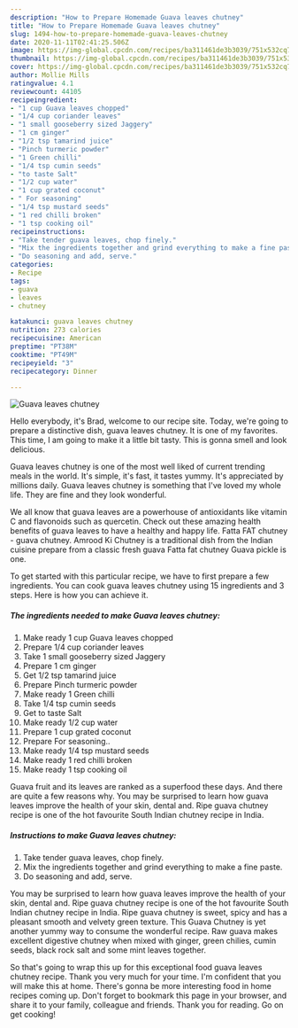```yaml
---
description: "How to Prepare Homemade Guava leaves chutney"
title: "How to Prepare Homemade Guava leaves chutney"
slug: 1494-how-to-prepare-homemade-guava-leaves-chutney
date: 2020-11-11T02:41:25.506Z
image: https://img-global.cpcdn.com/recipes/ba311461de3b3039/751x532cq70/guava-leaves-chutney-recipe-main-photo.jpg
thumbnail: https://img-global.cpcdn.com/recipes/ba311461de3b3039/751x532cq70/guava-leaves-chutney-recipe-main-photo.jpg
cover: https://img-global.cpcdn.com/recipes/ba311461de3b3039/751x532cq70/guava-leaves-chutney-recipe-main-photo.jpg
author: Mollie Mills
ratingvalue: 4.1
reviewcount: 44105
recipeingredient:
- "1 cup Guava leaves chopped"
- "1/4 cup coriander leaves"
- "1 small gooseberry sized Jaggery"
- "1 cm ginger"
- "1/2 tsp tamarind juice"
- "Pinch turmeric powder"
- "1 Green chilli"
- "1/4 tsp cumin seeds"
- "to taste Salt"
- "1/2 cup water"
- "1 cup grated coconut"
- " For seasoning"
- "1/4 tsp mustard seeds"
- "1 red chilli broken"
- "1 tsp cooking oil"
recipeinstructions:
- "Take tender guava leaves, chop finely."
- "Mix the ingredients together and grind everything to make a fine paste."
- "Do seasoning and add, serve."
categories:
- Recipe
tags:
- guava
- leaves
- chutney

katakunci: guava leaves chutney 
nutrition: 273 calories
recipecuisine: American
preptime: "PT38M"
cooktime: "PT49M"
recipeyield: "3"
recipecategory: Dinner

---
```



![Guava leaves chutney](https://img-global.cpcdn.com/recipes/ba311461de3b3039/751x532cq70/guava-leaves-chutney-recipe-main-photo.jpg)

Hello everybody, it's Brad, welcome to our recipe site. Today, we're going to prepare a distinctive dish, guava leaves chutney. It is one of my favorites. This time, I am going to make it a little bit tasty. This is gonna smell and look delicious.

Guava leaves chutney is one of the most well liked of current trending meals in the world. It's simple, it's fast, it tastes yummy. It's appreciated by millions daily. Guava leaves chutney is something that I've loved my whole life. They are fine and they look wonderful.

We all know that guava leaves are a powerhouse of antioxidants like vitamin C and flavonoids such as quercetin. Check out these amazing health benefits of guava leaves to have a healthy and happy life. Fatta FAT chutney - guava chutney. Amrood Ki Chutney is a traditional dish from the Indian cuisine prepare from a classic fresh guava Fatta fat chutney Guava pickle is one.


To get started with this particular recipe, we have to first prepare a few ingredients. You can cook guava leaves chutney using 15 ingredients and 3 steps. Here is how you can achieve it.

<!--inarticleads1-->

##### The ingredients needed to make Guava leaves chutney:

1. Make ready 1 cup Guava leaves chopped
1. Prepare 1/4 cup coriander leaves
1. Take 1 small gooseberry sized Jaggery
1. Prepare 1 cm ginger
1. Get 1/2 tsp tamarind juice
1. Prepare Pinch turmeric powder
1. Make ready 1 Green chilli
1. Take 1/4 tsp cumin seeds
1. Get to taste Salt
1. Make ready 1/2 cup water
1. Prepare 1 cup grated coconut
1. Prepare  For seasoning..
1. Make ready 1/4 tsp mustard seeds
1. Make ready 1 red chilli broken
1. Make ready 1 tsp cooking oil


Guava fruit and its leaves are ranked as a superfood these days. And there are quite a few reasons why. You may be surprised to learn how guava leaves improve the health of your skin, dental and. Ripe guava chutney recipe is one of the hot favourite South Indian chutney recipe in India. 

<!--inarticleads2-->

##### Instructions to make Guava leaves chutney:

1. Take tender guava leaves, chop finely.
1. Mix the ingredients together and grind everything to make a fine paste.
1. Do seasoning and add, serve.


You may be surprised to learn how guava leaves improve the health of your skin, dental and. Ripe guava chutney recipe is one of the hot favourite South Indian chutney recipe in India. Ripe guava chutney is sweet, spicy and has a pleasant smooth and velvety green texture. This Guava Chutney is yet another yummy way to consume the wonderful recipe. Raw guava makes excellent digestive chutney when mixed with ginger, green chilies, cumin seeds, black rock salt and some mint leaves together. 

So that's going to wrap this up for this exceptional food guava leaves chutney recipe. Thank you very much for your time. I'm confident that you will make this at home. There's gonna be more interesting food in home recipes coming up. Don't forget to bookmark this page in your browser, and share it to your family, colleague and friends. Thank you for reading. Go on get cooking!
